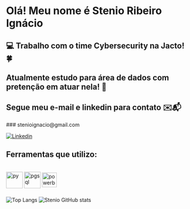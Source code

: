 # Olá! Meu nome é Stenio Ribeiro Ignácio
<div>
    <h2>💻 Trabalho com o time Cybersecurity na Jacto! 🍀</h2>
    <h2>Atualmente estudo para área de dados com pretenção em atuar nela! 🎲</h2>
    <h2>Segue meu e-mail e linkedin para contato ✉️📬</h2>
</div>
### stenioignacio@gmail.com

[![Linkedin](https://img.shields.io/badge/LinkedIn-0077B5?style=for-the-badge&logo=linkedin&logoColor=white)](https://www.linkedin.com/in/stênio-ignácio-690870231/)

<h2>Ferramentas que utilizo:</h2> 
<div style="display: inline_block"><br/>
    <img align="center" alt="py" height=45 src="https://cdn3.iconfinder.com/data/icons/logos-and-brands-adobe/512/267_Python-512.png" />
    <img align="center" alt="pgsql" height=45  src="https://cdn.icon-icons.com/icons2/2415/PNG/512/postgresql_original_logo_icon_146391.png" />
    <img align="center" alt="powerbi" height=40 src="https://upload.wikimedia.org/wikipedia/commons/thumb/c/cf/New_Power_BI_Logo.svg/2048px-New_Power_BI_Logo.svg.png" />
</div>

###
![Top Langs](https://github-readme-stats.vercel.app/api/top-langs/?username=StenioIgnacio&size_weight=0.5&count_weight=0.5&theme=dark)
![Stenio GitHub stats](https://github-readme-stats.vercel.app/api?username=StenioIgnacio&show_icons=true&theme=dark)
